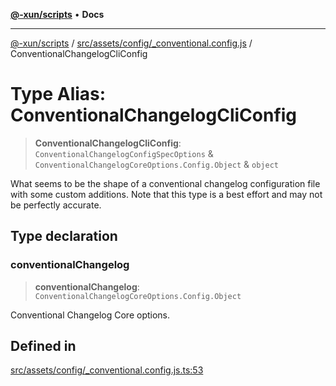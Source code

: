 [**@-xun/scripts**](../../../../../README.md) • **Docs**

***

[@-xun/scripts](../../../../../README.md) / [src/assets/config/\_conventional.config.js](../README.md) / ConventionalChangelogCliConfig

# Type Alias: ConventionalChangelogCliConfig

> **ConventionalChangelogCliConfig**: `ConventionalChangelogConfigSpecOptions` & `ConventionalChangelogCoreOptions.Config.Object` & `object`

What seems to be the shape of a conventional changelog configuration file
with some custom additions. Note that this type is a best effort and may not
be perfectly accurate.

## Type declaration

### conventionalChangelog

> **conventionalChangelog**: `ConventionalChangelogCoreOptions.Config.Object`

Conventional Changelog Core options.

## Defined in

[src/assets/config/\_conventional.config.js.ts:53](https://github.com/Xunnamius/xscripts/blob/4fd96d6123f1ac889c89848efd750e2454f43e43/src/assets/config/_conventional.config.js.ts#L53)
